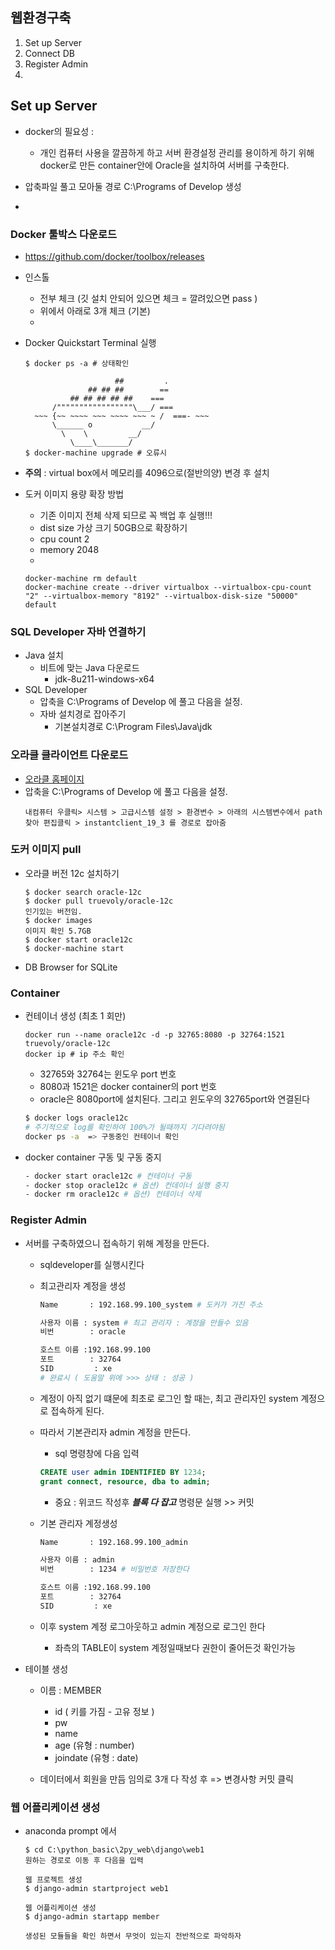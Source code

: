 ## 웹환경구축
1. Set up Server
1. Connect DB
1. Register Admin
1. 


## Set up Server
- docker의 필요성 :
    - 개인 컴퓨터 사용을 깔끔하게 하고 서버 환경설정 관리를 용이하게 하기 위해 docker로 만든 container안에 Oracle을 설치하여 서버를 구축한다.
    
- 압축파일 풀고 모아둘 경로 C:\Programs of Develop 생성
- 
### Docker 툴박스 다운로드
- https://github.com/docker/toolbox/releases
- 인스톨     
  - 전부 체크 (깃 설치 안되어 있으면 체크 = 깔려있으면 pass )
  - 위에서 아래로 3개 체크 (기본)
  - 
- Docker Quickstart Terminal 실행
  ```docker
  $ docker ps -a # 상태확인
   
                      ##         .
                ## ## ##        ==
            ## ## ## ## ##    ===
        /"""""""""""""""""\___/ ===
    ~~~ {~~ ~~~~ ~~~ ~~~~ ~~~ ~ /  ===- ~~~
        \______ o           __/
          \    \         __/
            \____\_______/
  $ docker-machine upgrade # 오류시
  ```
- **주의** : virtual box에서 메모리를 4096으로(절반의양) 변경 후 설치
  
- 도커 이미지 용량 확장 방법
    - 기존 이미지 전체 삭제 되므로 꼭 백업 후 실행!!!
    - dist size 가상 크기 50GB으로 확장하기
    - cpu count 2
    - memory 2048
    - 
    ```
    docker-machine rm default
    docker-machine create --driver virtualbox --virtualbox-cpu-count "2" --virtualbox-memory "8192" --virtualbox-disk-size "50000" default
    ```

### SQL Developer 자바 연결하기
- Java 설치
  - 비트에 맞는 Java 다운로드
    - jdk-8u211-windows-x64
- SQL Developer
  - 압축을 C:\Programs of Develop 에 풀고 다음을 설정.  
  - 자바 설치경로 잡아주기
    - 기본설치경로 C:\Program Files\Java\jdk
    
### 오라클 클라이언트 다운로드
- [오라클 홈페이지](https://www.oracle.com/kr/database/technologies/instant-client/downloads.html)
- 압축을 C:\Programs of Develop 에 풀고 다음을 설정.
  ```
  내컴퓨터 우클릭> 시스템 > 고급시스템 설정 > 환경변수 > 아래의 시스템변수에서 path찾아 편집클릭 > instantclient_19_3 를 경로로 잡아줌
  ```

### 도커 이미지 pull
- 오라클 버전 12c 설치하기
    ```docker
    $ docker search oracle-12c
    $ docker pull truevoly/oracle-12c
    인기있는 버전임. 
    $ docker images
    이미지 확인 5.7GB
    $ docker start oracle12c 
    $ docker-machine start
    ```
- DB Browser for SQLite


### Container
- 컨테이너 생성 (최초 1 회만)
    ```docker
    docker run --name oracle12c -d -p 32765:8080 -p 32764:1521 truevoly/oracle-12c
    docker ip # ip 주소 확인
    ```
    - 32765와 32764는 윈도우 port 번호
    - 8080과 1521은 docker container의 port 번호
    - oracle은 8080port에 설치된다. 그리고 윈도우의 32765port와 연결된다

    ```bash
    $ docker logs oracle12c 
    # 주기적으로 log를 확인하여 100%가 될때까지 기다려야됨
    docker ps -a  => 구동중인 컨테이너 확인
    ```
- docker container 구동 및 구동 중지
    ``` bash
    - docker start oracle12c # 컨테이너 구동
    - docker stop oracle12c # 옵션) 컨데이너 실행 중지
    - docker rm oracle12c # 옵션) 컨테이너 삭제
    ```

### Register Admin
- 서버를 구축하였으니 접속하기 위해 계정을 만든다.
    - sqldeveloper를 실행시킨다
    - 최고관리자 계정을 생성
        ``` bash
        Name       : 192.168.99.100_system # 도커가 가진 주소 
        
        사용자 이름 : system # 최고 관리자 : 계정을 만들수 있음 
        비번        : oracle
        
        호스트 이름 :192.168.99.100
        포트        : 32764
        SID         : xe
        # 완료시 ( 도움말 위에 >>> 상태 : 성공 )
        ```
    - 계정이 아직 없기 떄문에 최초로 로그인 할 때는, 최고 관리자인 system 계정으로 접속하게 된다.
    
    - 따라서 기본관리자 admin 계정을 만든다.     
        - sql 명령창에 다음 입력 
        ```sql
        CREATE user admin IDENTIFIED BY 1234; 
        grant connect, resource, dba to admin;
        ```
        - 중요 : 위코드 작성후 ***블록 다 잡고***  명령문 실행 >> 커밋 

    - 기본 관리자 계정생성
        ``` bash
        Name       : 192.168.99.100_admin 
        
        사용자 이름 : admin 
        비번        : 1234 # 비밀번호 저장한다
        
        호스트 이름 :192.168.99.100
        포트        : 32764
        SID         : xe
        ``` 
    - 이후 system 계정 로그아웃하고 admin 계정으로 로그인 한다
        - 좌측의 TABLE이 system 계정일때보다 권한이 줄어든것 확인가능

- 테이블 생성 
    - 이름 : MEMBER
        - id ( 키를 가짐 - 고유 정보 )
        - pw
        - name
        - age (유형 : number)
        - joindate (유형 : date)

    - 데이터에서 회원을 만듬  임의로 3개 다 작성 후 => 변경사항 커밋 클릭 


### 웹 어플리케이션 생성
- anaconda prompt 에서
    ``` 
    $ cd C:\python_basic\2py_web\django\web1
    원하는 경로로 이동 후 다음을 입력
    ```
    ```
    웹 프로젝트 생성
    $ django-admin startproject web1
    
    웹 어플리케이션 생성
    $ django-admin startapp member
    
    생성된 모듈들을 확인 하면서 무엇이 있는지 전반적으로 파악하자
